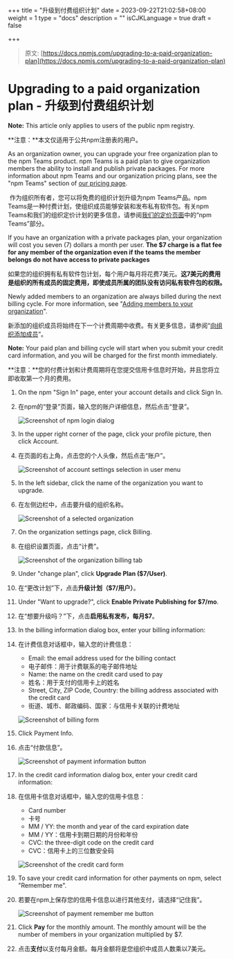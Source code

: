 +++
title = "升级到付费组织计划"
date = 2023-09-22T21:02:58+08:00
weight = 1
type = "docs"
description = ""
isCJKLanguage = true
draft = false

+++

> 原文: [https://docs.npmjs.com/upgrading-to-a-paid-organization-plan](https://docs.npmjs.com/upgrading-to-a-paid-organization-plan)

# Upgrading to a paid organization plan - 升级到付费组织计划

**Note:** This article only applies to users of the public npm registry.

**注意：**本文仅适用于公共npm注册表的用户。

As an organization owner, you can upgrade your free organization plan to the npm Teams product. npm Teams is a paid plan to give organization members the ability to install and publish private packages. For more information about npm Teams and our organization pricing plans, see the "npm Teams" section of [our pricing page](https://www.npmjs.com/pricing).

​	作为组织所有者，您可以将免费的组织计划升级为npm Teams产品。npm Teams是一种付费计划，使组织成员能够安装和发布私有软件包。有关npm Teams和我们的组织定价计划的更多信息，请参阅[我们的定价页面](https://www.npmjs.com/pricing)中的“npm Teams”部分。

If you have an organization with a private packages plan, your organization will cost you seven (7) dollars a month per user. **The $7 charge is a flat fee for any member of the organization even if the teams the member belongs do not have access to private packages**

​	如果您的组织拥有私有软件包计划，每个用户每月将花费7美元。**这7美元的费用是组织的所有成员的固定费用，即使成员所属的团队没有访问私有软件包的权限。**

Newly added members to an organization are always billed during the next billing cycle. For more information, see "[Adding members to your organization](adding-members-to-your-org)".

​	新添加的组织成员将始终在下一个计费周期中收费。有关更多信息，请参阅“[向组织添加成员](adding-members-to-your-org)”。

**Note:** Your paid plan and billing cycle will start when you submit your credit card information, and you will be charged for the first month immediately.

**注意：**您的付费计划和计费周期将在您提交信用卡信息时开始，并且您将立即收取第一个月的费用。

1. On the npm "Sign In" page, enter your account details and click Sign In.

2. 在npm的“登录”页面，输入您的账户详细信息，然后点击“登录”。

   ![Screenshot of npm login dialog](Upgradingtoapaidorganizationplan_img/user-login.png)

3. In the upper right corner of the page, click your profile picture, then click Account.

4. 在页面的右上角，点击您的个人头像，然后点击“账户”。

   ![Screenshot of account settings selection in user menu](Upgradingtoapaidorganizationplan_img/account-settings.png)

5. In the left sidebar, click the name of the organization you want to upgrade.

6. 在左侧边栏中，点击要升级的组织名称。

   ![Screenshot of a selected organization](Upgradingtoapaidorganizationplan_img/organization-selection.png)

7. On the organization settings page, click Billing.

8. 在组织设置页面，点击“计费”。

   ![Screenshot of the organization billing tab](Upgradingtoapaidorganizationplan_img/organization-billing-tab.png)

9. Under "change plan", click **Upgrade Plan ($7/User)**.

10. 在“更改计划”下，点击**升级计划（$7/用户）**。

11. Under "Want to upgrade?", click **Enable Private Publishing for $7/mo**.

12. 在“想要升级吗？”下，点击**启用私有发布，每月$7**。

13. In the billing information dialog box, enter your billing information:

14. 在计费信息对话框中，输入您的计费信息：

    - Email: the email address used for the billing contact
    - 电子邮件：用于计费联系的电子邮件地址
    - Name: the name on the credit card used to pay
    - 姓名：用于支付的信用卡上的姓名
    - Street, City, ZIP Code, Country: the billing address associated with the credit card
    - 街道、城市、邮政编码、国家：与信用卡关联的计费地址

    ![Screenshot of billing form](Upgradingtoapaidorganizationplan_img/billing-form.png)

15. Click Payment Info.

16. 点击“付款信息”。

    ![Screenshot of payment information button](Upgradingtoapaidorganizationplan_img/payment-info-button.png)

17. In the credit card information dialog box, enter your credit card information:

18. 在信用卡信息对话框中，输入您的信用卡信息：

    - Card number
    - 卡号
    - MM / YY: the month and year of the card expiration date
    - MM / YY：信用卡到期日期的月份和年份
    - CVC: the three-digit code on the credit card
    - CVC：信用卡上的三位数安全码

    ![Screenshot of the credit card form](Upgradingtoapaidorganizationplan_img/billing-creditcard-form.png)

19. To save your credit card information for other payments on npm, select "Remember me".

20. 若要在npm上保存您的信用卡信息以进行其他支付，请选择“记住我”。

    ![Screenshot of payment remember me button](Upgradingtoapaidorganizationplan_img/payment-remember-me.png)

21. Click **Pay** for the monthly amount. The monthly amount will be the number of members in your organization multiplied by $7.

22. 点击**支付**以支付每月金额。每月金额将是您组织中成员人数乘以7美元。
